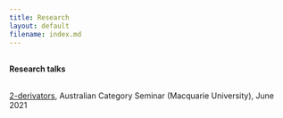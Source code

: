 ```yaml
---
title: Research
layout: default
filename: index.md
--- 
```


<br><b>Research talks</b>

<br><a href="http://web.science.mq.edu.au/groups/coact/seminar/cgi-bin/abstract.cgi?talkid=1669">2-derivators</a>, Australian Category Seminar (Macquarie University), June 2021
